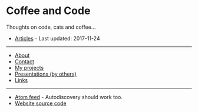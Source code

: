 # Coffee and Code

Thoughts on code, cats and coffee...

* [Articles](./articles.html) - Last updated: 2017-11-24

---

* [About](./about.html) 
* [Contact](./contact.html) 
* [My projects](./projects.html) 
* [Presentations (by others)](./presentations.html)
* [Links](./links.html)

---

* [Atom feed](./atom.xml) - Autodiscovery should work too.
* [Website source code](https://github.com/tbedford/Website-Test)
